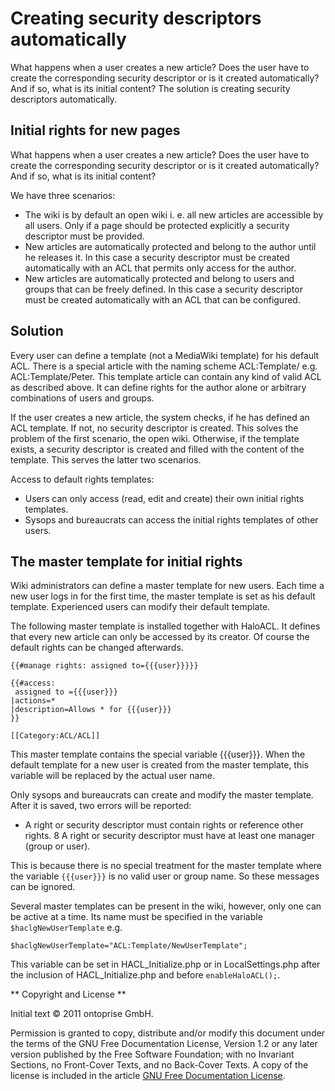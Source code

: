 # Creating security descriptors automatically

What happens when a user creates a new article? Does the user have to create the corresponding security descriptor or is it created automatically? And if so, what is its initial content? The solution is creating security descriptors automatically. 

## Initial rights for new pages

What happens when a user creates a new article? Does the user have to create the corresponding security descriptor or is it created automatically? And if so, what is its initial content?

We have three scenarios:

* The wiki is by default an open wiki i. e. all new articles are accessible by all users. Only if a page should be protected explicitly a security descriptor must be provided.
* New articles are automatically protected and belong to the author until he releases it. In this case a security descriptor must be created automatically with an ACL that permits only access for the author.
* New articles are automatically protected and belong to users and groups that can be freely defined. In this case a security descriptor must be created automatically with an ACL that can be configured. 


## Solution

Every user can define a template (not a MediaWiki template) for his default ACL. There is a special article with the naming scheme ACL:Template/<username> e.g. ACL:Template/Peter. This template article can contain any kind of valid ACL as described above. It can define rights for the author alone or arbitrary combinations of users and groups.

If the user creates a new article, the system checks, if he has defined an ACL template. If not, no security descriptor is created. This solves the problem of the first scenario, the open wiki. Otherwise, if the template exists, a security descriptor is created and filled with the content of the template. This serves the latter two scenarios.

Access to default rights templates:

* Users can only access (read, edit and create) their own initial rights templates.
* Sysops and bureaucrats can access the initial rights templates of other users. 

## The master template for initial rights

Wiki administrators can define a master template for new users. Each time a new user logs in for the first time, the master template is set as his default template. Experienced users can modify their default template.

The following master template is installed together with HaloACL. It defines that every new article can only be accessed by its creator. Of course the default rights can be changed afterwards.
```
{{#manage rights: assigned to={{{user}}}}}

{{#access:
 assigned to ={{{user}}}
|actions=*
|description=Allows * for {{{user}}}
}}

[[Category:ACL/ACL]]
```
This master template contains the special variable {{{user}}}. When the default template for a new user is created from the master template, this variable will be replaced by the actual user name.

Only sysops and bureaucrats can create and modify the master template. After it is saved, two errors will be reported:

* A right or security descriptor must contain rights or reference other rights.
8 A right or security descriptor must have at least one manager (group or user). 

This is because there is no special treatment for the master template where the variable ```{{{user}}}``` is no valid user or group name. So these messages can be ignored.

Several master templates can be present in the wiki, however, only one can be active at a time. Its name must be specified in the variable ```$haclgNewUserTemplate``` e.g.
```
$haclgNewUserTemplate="ACL:Template/NewUserTemplate";
```
This variable can be set in HACL_Initialize.php or in LocalSettings.php after the inclusion of HACL_Initialize.php and before ```enableHaloACL();```. 

** Copyright and License **

Initial text © 2011 ontoprise GmbH.

Permission is granted to copy, distribute and/or modify this document under the terms of the GNU Free Documentation License, Version 1.2 or any later version published by the Free Software Foundation; with no Invariant Sections, no Front-Cover Texts, and no Back-Cover Texts. A copy of the license is included in the article [GNU Free Documentation License](http://www.gnu.org/licenses/fdl.html).
